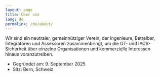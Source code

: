```yaml
---
layout: page
title: Über uns
lang: de
permalink: /de/about/
---
```


Wir sind ein neutraler, gemeinnütziger Verein, der Ingenieure, Betreiber, Integratoren und Assessoren zusammenbringt, um die OT- und IACS-Sicherheit über einzelne Organisationen und kommerzielle Interessen hinaus voranzutreiben.

* Gegründet am: 9. September 2025
* Sitz: Bern, Schweiz
